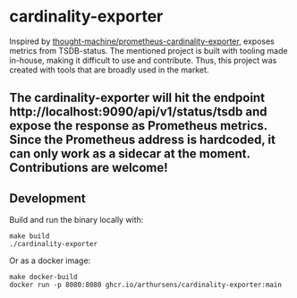 # cardinality-exporter

Inspired by [thought-machine/prometheus-cardinality-exporter](https://github.com/thought-machine/prometheus-cardinality-exporter), exposes metrics from TSDB-status. The mentioned project is built with tooling made in-house, making it difficult to use and contribute. Thus, this project was created with tools that are broadly used in the market.

The cardinality-exporter will hit the endpoint http://localhost:9090/api/v1/status/tsdb and expose the response as Prometheus metrics. Since the Prometheus address is hardcoded, it can only work as a sidecar at the moment. Contributions are welcome!
---

## Development

Build and run the binary locally with:

```
make build
./cardinality-exporter
```

Or as a docker image:
```
make docker-build
docker run -p 8080:8080 ghcr.io/arthursens/cardinality-exporter:main
```

